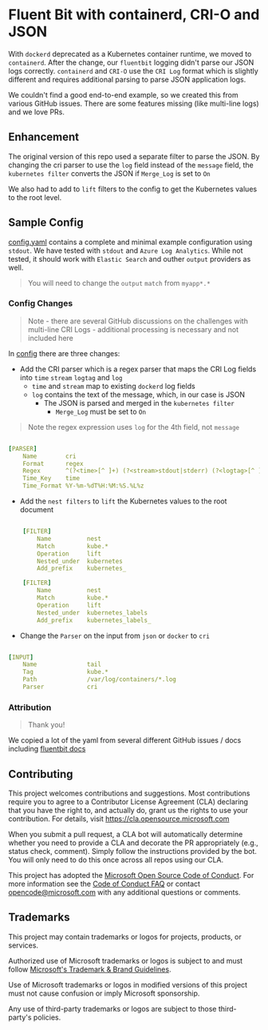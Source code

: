 # Fluent Bit with containerd, CRI-O and JSON

With `dockerd` deprecated as a Kubernetes container runtime, we moved to `containerd`. After the change, our `fluentbit` logging didn't parse our JSON logs correctly. `containerd` and `CRI-O` use the `CRI Log` format which is slightly different and requires additional parsing to parse JSON application logs.

We couldn't find a good end-to-end example, so we created this from various GitHub issues. There are some features missing (like multi-line logs) and we love PRs.

## Enhancement

The original version of this repo used a separate filter to parse the JSON. By changing the cri parser to use the `log` field instead of the `message` field, the `kubernetes filter` converts the JSON if `Merge_Log` is set to `On`

We also had to add to `lift` filters to the config to get the Kubernetes values to the root level.

## Sample Config

[config.yaml](./config.yaml) contains a complete and minimal example configuration using `stdout`. We have tested with `stdout` and `Azure Log Analytics`. While not tested, it should work with `Elastic Search` and outher `output` providers as well.

> You will need to change the `output` `match` from `myapp*.*`

### Config Changes

> Note - there are several GitHub discussions on the challenges with multi-line CRI Logs - additional processing is necessary and not included here

In [config](./config.yaml) there are three changes:

- Add the CRI parser which is a regex parser that maps the CRI Log fields into `time` `stream` `logtag` and `log`
  - `time` and `stream` map to existing `dockerd` log fields
  - `log` contains the text of the message, which, in our case is JSON
    - The JSON is parsed and merged in the `kubernetes filter`
      - `Merge_Log` must be set to `On`

> Note the regex expression uses `log` for the 4th field, not `message`

```yaml

[PARSER]
    Name        cri
    Format      regex
    Regex       ^(?<time>[^ ]+) (?<stream>stdout|stderr) (?<logtag>[^ ]*) (?<log>.*)$
    Time_Key    time
    Time_Format %Y-%m-%dT%H:%M:%S.%L%z

```

- Add the `nest filters` to `lift` the Kubernetes values to the root document

```yaml

    [FILTER]
        Name          nest
        Match         kube.*
        Operation     lift
        Nested_under  kubernetes
        Add_prefix    kubernetes_

    [FILTER]
        Name          nest
        Match         kube.*
        Operation     lift
        Nested_under  kubernetes_labels
        Add_prefix    kubernetes_labels_

```

- Change the `Parser` on the input from `json` or `docker` to `cri`

```yaml

[INPUT]
    Name              tail
    Tag               kube.*
    Path              /var/log/containers/*.log
    Parser            cri

```

### Attribution

> Thank you!

We copied a lot of the yaml from several different GitHub issues / docs including [fluentbit docs](https://docs.fluentbit.io/manual/installation/kubernetes)

## Contributing

This project welcomes contributions and suggestions.  Most contributions require you to agree to a Contributor License Agreement (CLA) declaring that you have the right to, and actually do, grant us the rights to use your contribution. For details, visit <https://cla.opensource.microsoft.com>

When you submit a pull request, a CLA bot will automatically determine whether you need to provide a CLA and decorate the PR appropriately (e.g., status check, comment). Simply follow the instructions provided by the bot. You will only need to do this once across all repos using our CLA.

This project has adopted the [Microsoft Open Source Code of Conduct](https://opensource.microsoft.com/codeofconduct/). For more information see the [Code of Conduct FAQ](https://opensource.microsoft.com/codeofconduct/faq/) or contact [opencode@microsoft.com](mailto:opencode@microsoft.com) with any additional questions or comments.

## Trademarks

This project may contain trademarks or logos for projects, products, or services.

Authorized use of Microsoft trademarks or logos is subject to and must follow [Microsoft's Trademark & Brand Guidelines](https://www.microsoft.com/en-us/legal/intellectualproperty/trademarks/usage/general).

Use of Microsoft trademarks or logos in modified versions of this project must not cause confusion or imply Microsoft sponsorship.

Any use of third-party trademarks or logos are subject to those third-party's policies.

